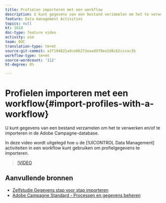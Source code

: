 ```yaml
---
title: Profielen importeren met een workflow
description: U kunt gegevens van een bestand verzamelen om het te verwerken en/of te importeren in de Adobe Campagne-database. In deze video wordt uitgelegd hoe u profielgegevens importeert met een workflow.
feature: Data management Activities
topics: null
kt: 1818
doc-type: feature video
activity: use
team: DOC
translation-type: tm+mt
source-git-commit: a2f194821a9ce06272eaed979ee2d8c62cccac2b
workflow-type: tm+mt
source-wordcount: '112'
ht-degree: 0%

---
```



# Profielen importeren met een workflow{#import-profiles-with-a-workflow}

U kunt gegevens van een bestand verzamelen om het te verwerken en/of te importeren in de Adobe Campagne-database.

In deze video wordt uitgelegd hoe u de [!UICONTROL Data Management] activiteiten in een workflow kunt gebruiken om profielgegevens te importeren.

>[!VIDEO](https://video.tv.adobe.com/v/24993?quality=12)

## Aanvullende bronnen

* [Zelfstudie Gegevens stap voor stap importeren](https://docs.adobe.com/content/help/en/campaign-standard/using/managing-processes-and-data/workflow-general-operation/importing-data.html#example--import-workflow-template)
* [Adobe Campagne Standard - Processen en gegevens beheren](https://docs.adobe.com/content/help/en/campaign-standard/using/managing-processes-and-data/about-workflows-and-data-management/discovering-workflows.html)
